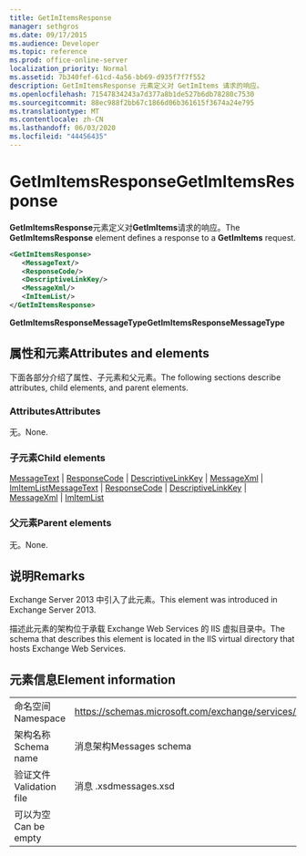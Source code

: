 ```yaml
---
title: GetImItemsResponse
manager: sethgros
ms.date: 09/17/2015
ms.audience: Developer
ms.topic: reference
ms.prod: office-online-server
localization_priority: Normal
ms.assetid: 7b340fef-61cd-4a56-bb69-d935f7f7f552
description: GetImItemsResponse 元素定义对 GetImItems 请求的响应。
ms.openlocfilehash: 71547834243a7d377a8b1de527b6db78280c7530
ms.sourcegitcommit: 88ec988f2bb67c1866d06b361615f3674a24e795
ms.translationtype: MT
ms.contentlocale: zh-CN
ms.lasthandoff: 06/03/2020
ms.locfileid: "44456435"
---
```

# <a name="getimitemsresponse"></a><span data-ttu-id="6bac2-103">GetImItemsResponse</span><span class="sxs-lookup"><span data-stu-id="6bac2-103">GetImItemsResponse</span></span>

<span data-ttu-id="6bac2-104">**GetImItemsResponse**元素定义对**GetImItems**请求的响应。</span><span class="sxs-lookup"><span data-stu-id="6bac2-104">The **GetImItemsResponse** element defines a response to a **GetImItems** request.</span></span> 
  
```XML
<GetImItemsResponse>
   <MessageText/>
   <ResponseCode/>
   <DescriptiveLinkKey/>
   <MessageXml/>
   <ImItemList/>
</GetImItemsResponse>
```

 <span data-ttu-id="6bac2-105">**GetImItemsResponseMessageType**</span><span class="sxs-lookup"><span data-stu-id="6bac2-105">**GetImItemsResponseMessageType**</span></span>
## <a name="attributes-and-elements"></a><span data-ttu-id="6bac2-106">属性和元素</span><span class="sxs-lookup"><span data-stu-id="6bac2-106">Attributes and elements</span></span>

<span data-ttu-id="6bac2-107">下面各部分介绍了属性、子元素和父元素。</span><span class="sxs-lookup"><span data-stu-id="6bac2-107">The following sections describe attributes, child elements, and parent elements.</span></span>
  
### <a name="attributes"></a><span data-ttu-id="6bac2-108">Attributes</span><span class="sxs-lookup"><span data-stu-id="6bac2-108">Attributes</span></span>

<span data-ttu-id="6bac2-109">无。</span><span class="sxs-lookup"><span data-stu-id="6bac2-109">None.</span></span>
  
### <a name="child-elements"></a><span data-ttu-id="6bac2-110">子元素</span><span class="sxs-lookup"><span data-stu-id="6bac2-110">Child elements</span></span>

<span data-ttu-id="6bac2-111">[MessageText](messagetext.md)  | [ResponseCode](responsecode.md)  | [DescriptiveLinkKey](descriptivelinkkey.md)  | [MessageXml](messagexml.md)  | [ImItemList](imitemlist.md)</span><span class="sxs-lookup"><span data-stu-id="6bac2-111">[MessageText](messagetext.md) | [ResponseCode](responsecode.md) | [DescriptiveLinkKey](descriptivelinkkey.md) | [MessageXml](messagexml.md) | [ImItemList](imitemlist.md)</span></span>
  
### <a name="parent-elements"></a><span data-ttu-id="6bac2-112">父元素</span><span class="sxs-lookup"><span data-stu-id="6bac2-112">Parent elements</span></span>

<span data-ttu-id="6bac2-113">无。</span><span class="sxs-lookup"><span data-stu-id="6bac2-113">None.</span></span>
  
## <a name="remarks"></a><span data-ttu-id="6bac2-114">说明</span><span class="sxs-lookup"><span data-stu-id="6bac2-114">Remarks</span></span>

<span data-ttu-id="6bac2-115">Exchange Server 2013 中引入了此元素。</span><span class="sxs-lookup"><span data-stu-id="6bac2-115">This element was introduced in Exchange Server 2013.</span></span>
  
<span data-ttu-id="6bac2-116">描述此元素的架构位于承载 Exchange Web Services 的 IIS 虚拟目录中。</span><span class="sxs-lookup"><span data-stu-id="6bac2-116">The schema that describes this element is located in the IIS virtual directory that hosts Exchange Web Services.</span></span>
  
## <a name="element-information"></a><span data-ttu-id="6bac2-117">元素信息</span><span class="sxs-lookup"><span data-stu-id="6bac2-117">Element information</span></span>

|||
|:-----|:-----|
|<span data-ttu-id="6bac2-118">命名空间</span><span class="sxs-lookup"><span data-stu-id="6bac2-118">Namespace</span></span>  <br/> |https://schemas.microsoft.com/exchange/services/2006/messages  <br/> |
|<span data-ttu-id="6bac2-119">架构名称</span><span class="sxs-lookup"><span data-stu-id="6bac2-119">Schema name</span></span>  <br/> |<span data-ttu-id="6bac2-120">消息架构</span><span class="sxs-lookup"><span data-stu-id="6bac2-120">Messages schema</span></span>  <br/> |
|<span data-ttu-id="6bac2-121">验证文件</span><span class="sxs-lookup"><span data-stu-id="6bac2-121">Validation file</span></span>  <br/> |<span data-ttu-id="6bac2-122">消息 .xsd</span><span class="sxs-lookup"><span data-stu-id="6bac2-122">messages.xsd</span></span>  <br/> |
|<span data-ttu-id="6bac2-123">可以为空</span><span class="sxs-lookup"><span data-stu-id="6bac2-123">Can be empty</span></span>  <br/> ||
   

